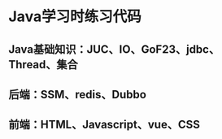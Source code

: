 # Java学习时练习代码
## Java基础知识：JUC、IO、GoF23、jdbc、Thread、集合
## 后端：SSM、redis、Dubbo
## 前端：HTML、Javascript、vue、CSS
